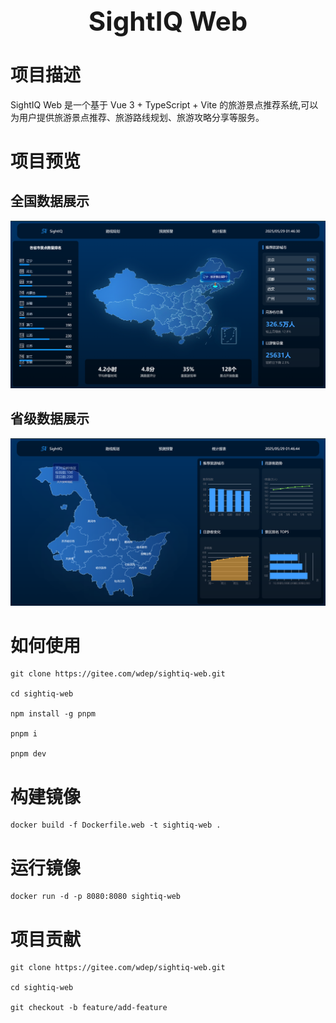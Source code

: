 <h1 align="center" style="font-size: 3em;">SightIQ Web</h1>

# 项目描述

SightIQ Web 是一个基于 Vue 3 + TypeScript + Vite 的旅游景点推荐系统,可以为用户提供旅游景点推荐、旅游路线规划、旅游攻略分享等服务。

# 项目预览

## 全国数据展示

<img src="./public/demo1.png" alt="demo" />

## 省级数据展示

<img src="./public/demo2.png" alt="demo" />

# 如何使用

```
git clone https://gitee.com/wdep/sightiq-web.git

cd sightiq-web

npm install -g pnpm

pnpm i

pnpm dev
```

# 构建镜像

```
docker build -f Dockerfile.web -t sightiq-web .
```

# 运行镜像

```
docker run -d -p 8080:8080 sightiq-web
```

# 项目贡献

```
git clone https://gitee.com/wdep/sightiq-web.git

cd sightiq-web

git checkout -b feature/add-feature
```
